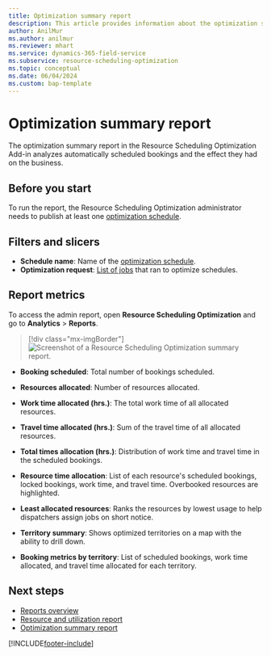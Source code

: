 ```yaml
---
title: Optimization summary report
description: This article provides information about the optimization summary report and the charts it contains.
author: AnilMur
ms.author: anilmur
ms.reviewer: mhart
ms.service: dynamics-365-field-service
ms.subservice: resource-scheduling-optimization
ms.topic: conceptual 
ms.date: 06/04/2024
ms.custom: bap-template 
---
```


# Optimization summary report

The optimization summary report in the Resource Scheduling Optimization Add-in analyzes automatically scheduled bookings and the effect they had on the business.

## Before you start

To run the report, the Resource Scheduling Optimization administrator needs to publish at least one [optimization schedule](rso-optimization-schedule.md).  

## Filters and slicers

- **Schedule name**: Name of the [optimization schedule](rso-optimization-schedule.md).
- **Optimization request**: [List of jobs](rso-schedule-optimization.md#monitoring-optimization-requests) that ran to optimize schedules.

## Report metrics

To access the admin report, open **Resource Scheduling Optimization** and go to **Analytics** > **Reports**.

> [!div class="mx-imgBorder"]
> ![Screenshot of a Resource Scheduling Optimization summary report.](./media/scheduling-analytics-rso-summary.png "Screenshot of a Resource Scheduling Optimization summary report.")

- **Booking scheduled**: Total number of bookings scheduled.

- **Resources allocated**: Number of resources allocated.

- **Work time allocated (hrs.)**: The total work time of all allocated resources.

- **Travel time allocated (hrs.)**: Sum of the travel time of all allocated resources.

- **Total times allocation (hrs.)**: Distribution of work time and travel time in the scheduled bookings.

- **Resource time allocation**: List of each resource's scheduled bookings, locked bookings, work time, and travel time. Overbooked resources are highlighted.

- **Least allocated resources**: Ranks the resources by lowest usage to help dispatchers assign jobs on short notice.

- **Territory summary**: Shows optimized territories on a map with the ability to drill down.

- **Booking metrics by territory**: List of scheduled bookings, work time allocated, and travel time allocated for each territory.

## Next steps

- [Reports overview](reports.md)
- [Resource and utilization report](resource-utilization-report.md)
- [Optimization summary report](rso-optimization-summary-report.md)

[!INCLUDE[footer-include](../includes/footer-banner.md)]
